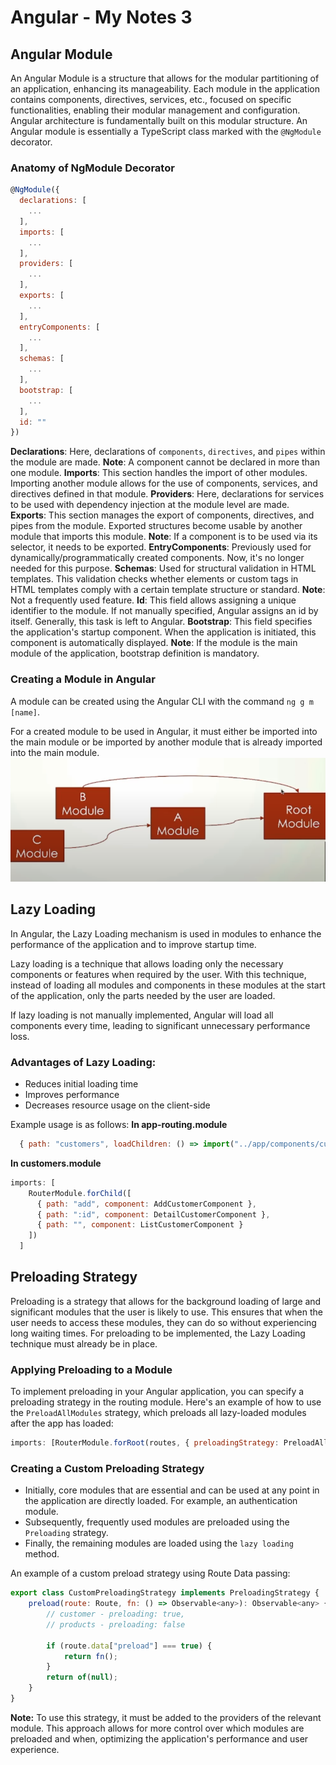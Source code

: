 # Angular - My Notes 3
## Angular Module
An Angular Module is a structure that allows for the modular partitioning of an application, enhancing its manageability. Each module in the application contains components, directives, services, etc., focused on specific functionalities, enabling their modular management and configuration. Angular architecture is fundamentally built on this modular structure. An Angular module is essentially a TypeScript class marked with the `@NgModule` decorator.

### Anatomy of NgModule Decorator
```javascript
@NgModule({
  declarations: [
    ...
  ],
  imports: [
    ...
  ],
  providers: [
    ...
  ],
  exports: [
    ...
  ],
  entryComponents: [
    ...
  ],
  schemas: [
    ...
  ],
  bootstrap: [
    ...
  ],
  id: ""
})
```

**Declarations**: Here, declarations of `components`, `directives`, and `pipes` within the module are made. 
**Note**: A component cannot be declared in more than one module.
**Imports**: This section handles the import of other modules. Importing another module allows for the use of components, services, and directives defined in that module.
**Providers**: Here, declarations for services to be used with dependency injection at the module level are made.
**Exports**: This section manages the export of components, directives, and pipes from the module. Exported structures become usable by another module that imports this module.
**Note**: If a component is to be used via its selector, it needs to be exported.
**EntryComponents**: Previously used for dynamically/programmatically created components. Now, it's no longer needed for this purpose.
**Schemas**: Used for structural validation in HTML templates. This validation checks whether elements or custom tags in HTML templates comply with a certain template structure or standard. **Note**: Not a frequently used feature.
**Id**: This field allows assigning a unique identifier to the module. If not manually specified, Angular assigns an id by itself. Generally, this task is left to Angular.
**Bootstrap**: This field specifies the application's startup component. When the application is initiated, this component is automatically displayed. **Note**: If the module is the main module of the application, bootstrap definition is mandatory.

### Creating a Module in Angular
A module can be created using the Angular CLI with the command `ng g m [name]`.

For a created module to be used in Angular, it must either be imported into the main module or be imported by another module that is already imported into the main module.
![Module schema](md-images/modules-schema.png)

## Lazy Loading
In Angular, the Lazy Loading mechanism is used in modules to enhance the performance of the application and to improve startup time.

Lazy loading is a technique that allows loading only the necessary components or features when required by the user. With this technique, instead of loading all modules and components in these modules at the start of the application, only the parts needed by the user are loaded. 

If lazy loading is not manually implemented, Angular will load all components every time, leading to significant unnecessary performance loss.

### Advantages of Lazy Loading:
- Reduces initial loading time
- Improves performance
- Decreases resource usage on the client-side

Example usage is as follows:
**In app-routing.module**
```javascript
  { path: "customers", loadChildren: () => import("../app/components/customers/customers.module").then(m => m.CustomersModule) },
```
**In customers.module**
```javascript
imports: [
    RouterModule.forChild([
      { path: "add", component: AddCustomerComponent },
      { path: ":id", component: DetailCustomerComponent },
      { path: "", component: ListCustomerComponent }
    ])
  ]
```

## Preloading Strategy
Preloading is a strategy that allows for the background loading of large and significant modules that the user is likely to use. This ensures that when the user needs to access these modules, they can do so without experiencing long waiting times. For preloading to be implemented, the Lazy Loading technique must already be in place.

### Applying Preloading to a Module
To implement preloading in your Angular application, you can specify a preloading strategy in the routing module. Here's an example of how to use the `PreloadAllModules` strategy, which preloads all lazy-loaded modules after the app has loaded:

```javascript
imports: [RouterModule.forRoot(routes, { preloadingStrategy: PreloadAllModules })],
```

### Creating a Custom Preloading Strategy
- Initially, core modules that are essential and can be used at any point in the application are directly loaded. For example, an authentication module.
- Subsequently, frequently used modules are preloaded using the `Preloading` strategy.
- Finally, the remaining modules are loaded using the `lazy loading` method.

An example of a custom preload strategy using Route Data passing:
```javascript
export class CustomPreloadingStrategy implements PreloadingStrategy {
    preload(route: Route, fn: () => Observable<any>): Observable<any> {
        // customer - preloading: true,
        // products - preloading: false

        if (route.data["preload"] === true) {
            return fn();
        }
        return of(null);
    }
}
```

**Note:** To use this strategy, it must be added to the providers of the relevant module. This approach allows for more control over which modules are preloaded and when, optimizing the application's performance and user experience.